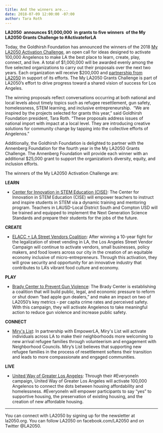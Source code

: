 ```yaml
---
title: And the winners are...
date: 2018-07-09 12:00:00 -07:00
author: Tara Roth
---
```


**LA2050  announces $1,000,000  in grants to five winners  of the My LA2050 Grants Challenge to #ActivateforLA**

Today, the Goldhirsh Foundation has announced the winners of the 2018 [My LA2050 Activation Challenge](https://activation.la2050.org/), an open call for ideas designed to activate 100,000 Angelenos to make LA the best place to learn, create, play, connect, and live. A total of $1,000,000 will be awarded evenly among the five selected organizations to carry out their proposals over the next two years. Each organization will receive $200,000 and [partnership from LA2050](https://activation.la2050.org/about/#la2050-partnership) in support of its efforts. The My LA2050 Grants Challenge is part of LA2050’s effort to drive progress toward a shared vision of success for Los Angeles.

The winning proposals reflect conversations occurring at both national and local levels about timely topics such as refugee resettlement, gun safety, homelessness, STEM learning, and inclusive entrepreneurship.  “We are inspired by the projects selected for grants this year,” said Goldhirsh Foundation president, Tara Roth. “These proposals address issues of national import with impact at a local level. They are introducing creative solutions for community change by tapping into the collective efforts of Angelenos.”

Additionally, the Goldhirsh Foundation is delighted to partner with the Annenberg Foundation for the fourth year in the My LA2050 Grants Challenge. The Annenberg Foundation will provide each winner with an additional $25,000 grant to support the organization’s diversity, equity, and inclusion efforts.

The winners of the My LA2050 Activation Challenge are:

**LEARN**

*   [Center for Innovation in STEM Education (CISE)](https://activation.la2050.org/learn/center-for-innovation-in-stem-education-cise/): The Center for Innovation in STEM Education (CISE) will empower teachers to instruct and inspire students in STEM via a dynamic training and mentoring program. Teachers in LAUSD\-Local District South and Compton USD will be trained and equipped to implement the Next Generation Science Standards and prepare their students for the jobs of the future.
    

**CREATE**

*   [ELACC + LA Street Vendors Coalition](https://activation.la2050.org/create/east-la-community-corporation-elacc/): After winning a 10\-year fight for the legalization of street vending in LA, the Los Angeles Street Vendor Campaign will continue to activate vendors, small businesses, policy makers, and food lovers across our city in the creation of an equitable economy inclusive of micro\-entrepreneurs. Through this activation, they will grow security and opportunity for an innovative industry that contributes to LA’s vibrant food culture and economy.
    

**PLAY**

*   [Brady Center to Prevent Gun Violence](https://activation.la2050.org/play/the-brady-center-to-prevent-gun-violence/): The Brady Center is establishing a coalition that will build public, legal, and economic pressure to reform or shut down “bad apple gun dealers,” and make an impact on two of LA2050’s key metrics \- per capita crime rates and perceived safety. With this campaign, they will activate Angelenos to take meaningful action to reduce gun violence and increase public safety.
    

**CONNECT**

*   [Miry's List](https://activation.la2050.org/connect/mirys-list/): In partnership with EmpowerLA, Miry's List will activate individuals across LA to make their neighborhoods more welcoming to new arrival refugee families through volunteerism and engagement with Neighborhood Councils. Miry’s List believes that supporting new refugee families in the process of resettlement softens their transition and leads to more compassionate and engaged communities.
    

**LIVE**

*   [United Way of Greater Los Angeles](https://activation.la2050.org/live/united-way-of-greater-los-angeles/): Through their #EveryoneIn campaign, United Way of Greater Los Angeles will activate 100,000 Angelenos to connect the dots between housing affordability and homelessness. #EveryoneIn will empower participants to say “yes” to supportive housing, the preservation of existing housing, and the creation of new affordable housing.
    

* * *

You can connect with LA2050 by signing up for the newsletter at la2050.org. You can follow LA2050 on facebook.com/LA2050 and on Twitter @LA2050.
